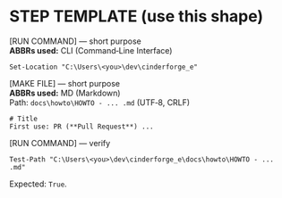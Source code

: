 # STEP TEMPLATE (use this shape)

[RUN COMMAND] — short purpose  
**ABBRs used:** CLI (Command‑Line Interface)  
```
Set-Location "C:\Users\<you>\dev\cinderforge_e"
```

[MAKE FILE] — short purpose  
**ABBRs used:** MD (Markdown)  
Path: `docs\howto\HOWTO - ... .md` (UTF‑8, CRLF)  
```
# Title
First use: PR (**Pull Request**) ...
```

[RUN COMMAND] — verify  
```
Test-Path "C:\Users\<you>\dev\cinderforge_e\docs\howto\HOWTO - ... .md"
```
Expected: `True`.